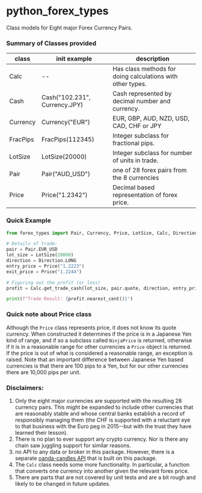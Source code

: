 # python_forex_types
Class models for Eight major Forex Currency Pairs.



### Summary of Classes provided
class | init example | description
 --- | --- | ---
 Calc | -- | Has class methods for doing calculations with other types.
 Cash | Cash("102.231", Currency.JPY) | Cash represented by decimal number and currency.
 Currency | Currency("EUR") | EUR, GBP, AUD, NZD, USD, CAD, CHF or JPY
 FracPips | FracPips(112345) | Integer subclass for fractional pips.
 LotSize | LotSize(20000) | Integer subclass for number of units in trade.
 Pair | Pair("AUD_USD") | one of 28 forex pairs from the 8 currencies
 Price | Price("1.2342") | Decimal based representation of forex price.
 
### Quick Example
```python
from forex_types import Pair, Currency, Price, LotSize, Calc, Direction

# Details of trade:
pair = Pair.EUR_USD
lot_size = LotSize(20000)
direction = Direction.LONG
entry_price = Price("1.2223")
exit_price = Price("1.2244")

# Figuring out the profit (or loss)
profit = Calc.get_trade_cash(lot_size, pair.quote, direction, entry_price, exit_price)

print(f"Trade Result: {profit.nearest_cent()}")
```

### Quick note about Price class
Although the `Price` class represents price, it does not know its quote
currency. When constructed it determines if the price is in a Japanese Yen
kind of range, and if so a subclass called `NinjaPrice` is returned, otherwise
if it is in a reasonable range for other currencies a `Price` object is returned.
If the price is out of what is considered a reasonable range, an exception is raised.
Note that an important difference between Japanese Yen based currencies is that
there are 100 pips to a Yen, but for our other currencies there are 10,000
pips per unit.


### Disclaimers:
1. Only the eight major currencies are supported with the resulting 28 currency
pairs. This might be expanded to include other currencies that are reasonably stable and
whose central banks establish a record of responsibly managing them (the CHF is
supported with a reluctant eye to that business with the Euro peg in 2015--but
with the trust they have learned their lesson).
1. There is no plan to ever support any crypto currency. Nor is there any chain
saw juggling support for similar reasons.
1. no API to any data or broker in this package. However, there is a
separate [oanda-candles API](https://pypi.org/project/oanda-candles/)
that is built on this package.
1. The `Calc` class needs some more functionality. In particular, a function
that converts one currency into another given the relevant forex price.
1. There are parts that are not covered by unit tests and are a bit rough and
likely to be changed in future updates.



